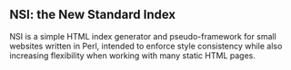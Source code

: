 NSI: the New Standard Index
---------------------------
NSI is a simple HTML index generator and pseudo-framework for small websites written in Perl, intended to enforce style consistency while also increasing flexibility when working with many static HTML pages.
